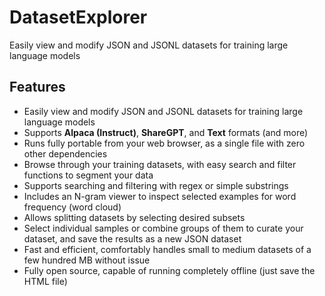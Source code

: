 # DatasetExplorer
Easily view and modify JSON and JSONL datasets for training large language models

## Features
- Easily view and modify JSON and JSONL datasets for training large language models
- Supports **Alpaca (Instruct)**, **ShareGPT**, and **Text** formats (and more)
- Runs fully portable from your web browser, as a single file with zero other dependencies
- Browse through your training datasets, with easy search and filter functions to segment your data
- Supports searching and filtering with regex or simple substrings
- Includes an N-gram viewer to inspect selected examples for word frequency (word cloud)
- Allows splitting datasets by selecting desired subsets
- Select individual samples or combine groups of them to curate your dataset, and save the results as a new JSON dataset
- Fast and efficient, comfortably handles small to medium datasets of a few hundred MB without issue 
- Fully open source, capable of running completely offline (just save the HTML file)
